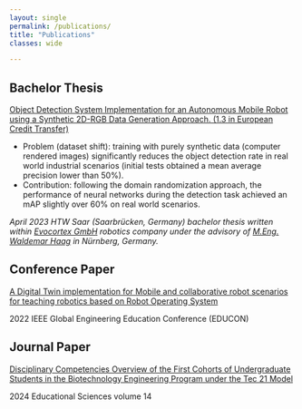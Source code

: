 ```yaml
---
layout: single
permalink: /publications/
title: "Publications"
classes: wide

---
```


## Bachelor Thesis

[Object Detection System Implementation for an Autonomous Mobile Robot using a Synthetic 2D-RGB Data Generation Approach. (1.3 in European Credit Transfer)](../files/Abschlussarbeit_300323.pdf)

- Problem (dataset shift): training with purely synthetic data (computer rendered images) significantly reduces the object detection rate in real world industrial scenarios (initial tests obtained a mean average precision lower than 50%).
- Contribution: following the domain randomization approach, the performance of neural networks during the detection task achieved an mAP slightly over 60% on real world scenarios.

_April 2023 HTW Saar (Saarbrücken, Germany) bachelor thesis written within [Evocortex GmbH](https://evocortex.org/de/) robotics company under the advisory of [M.Eng. Waldemar Haag](https://www.th-nuernberg.de/person/haag-waldemar/) in Nürnberg, Germany._


## Conference Paper

[A Digital Twin implementation for Mobile and collaborative robot scenarios for teaching robotics based on Robot Operating System](https://ieeexplore.ieee.org/document/9766583)

2022 IEEE Global Engineering Education Conference (EDUCON)


## Journal Paper
[Disciplinary Competencies Overview of the First Cohorts of Undergraduate Students in the Biotechnology Engineering Program under the Tec 21 Model](https://www.mdpi.com/2227-7102/14/1/30)

2024 Educational Sciences volume 14